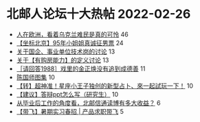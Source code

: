 # 北邮人论坛十大热帖 2022-02-26

- [人在欧洲，看着乌克兰难民是真的可怜](https://bbs.byr.cn/article/Talking/6330374) 46
- [【坐标北京】95年小姐姐真诚征男票](https://bbs.byr.cn/article/Friends/2017445) 24
- [关于国企、事业单位技术岗的讨论](https://bbs.byr.cn/article/WorkLife/1182184) 13
- [关于【有购房能力】的定义讨论](https://bbs.byr.cn/article/Feeling/3184988) 13
- [［请回答1988］戏里的金正焕没有追到成德善](https://bbs.byr.cn/article/TV/183730) 11
- [陈国师图集](https://bbs.byr.cn/article/Picture/3311816) 10
- [【转】超神准！星座小王子独创的新型占卜、來一起試玩一下！](https://bbs.byr.cn/article/Constellations/326533) 10
- [【建议】答辩ppt怎么写（研究生）](https://bbs.byr.cn/article/Python/26026) 10
- [从毕业后工作的角度看，北邮信通读博有多大收益？](https://bbs.byr.cn/article/Job/2157879) 6
- [【带飞】暑期实习春招 | 产品求职带飞](https://bbs.byr.cn/article/PMatBUPT/24467) 5


